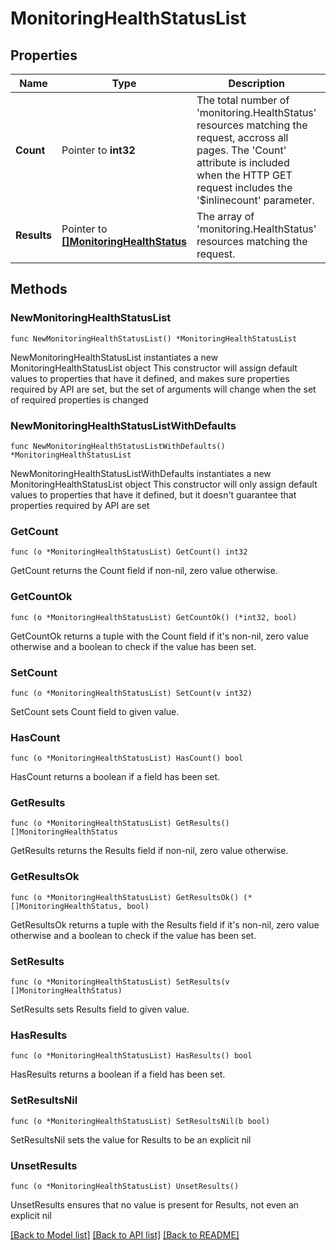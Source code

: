 # MonitoringHealthStatusList

## Properties

Name | Type | Description | Notes
------------ | ------------- | ------------- | -------------
**Count** | Pointer to **int32** | The total number of &#39;monitoring.HealthStatus&#39; resources matching the request, accross all pages. The &#39;Count&#39; attribute is included when the HTTP GET request includes the &#39;$inlinecount&#39; parameter. | [optional] 
**Results** | Pointer to [**[]MonitoringHealthStatus**](MonitoringHealthStatus.md) | The array of &#39;monitoring.HealthStatus&#39; resources matching the request. | [optional] 

## Methods

### NewMonitoringHealthStatusList

`func NewMonitoringHealthStatusList() *MonitoringHealthStatusList`

NewMonitoringHealthStatusList instantiates a new MonitoringHealthStatusList object
This constructor will assign default values to properties that have it defined,
and makes sure properties required by API are set, but the set of arguments
will change when the set of required properties is changed

### NewMonitoringHealthStatusListWithDefaults

`func NewMonitoringHealthStatusListWithDefaults() *MonitoringHealthStatusList`

NewMonitoringHealthStatusListWithDefaults instantiates a new MonitoringHealthStatusList object
This constructor will only assign default values to properties that have it defined,
but it doesn't guarantee that properties required by API are set

### GetCount

`func (o *MonitoringHealthStatusList) GetCount() int32`

GetCount returns the Count field if non-nil, zero value otherwise.

### GetCountOk

`func (o *MonitoringHealthStatusList) GetCountOk() (*int32, bool)`

GetCountOk returns a tuple with the Count field if it's non-nil, zero value otherwise
and a boolean to check if the value has been set.

### SetCount

`func (o *MonitoringHealthStatusList) SetCount(v int32)`

SetCount sets Count field to given value.

### HasCount

`func (o *MonitoringHealthStatusList) HasCount() bool`

HasCount returns a boolean if a field has been set.

### GetResults

`func (o *MonitoringHealthStatusList) GetResults() []MonitoringHealthStatus`

GetResults returns the Results field if non-nil, zero value otherwise.

### GetResultsOk

`func (o *MonitoringHealthStatusList) GetResultsOk() (*[]MonitoringHealthStatus, bool)`

GetResultsOk returns a tuple with the Results field if it's non-nil, zero value otherwise
and a boolean to check if the value has been set.

### SetResults

`func (o *MonitoringHealthStatusList) SetResults(v []MonitoringHealthStatus)`

SetResults sets Results field to given value.

### HasResults

`func (o *MonitoringHealthStatusList) HasResults() bool`

HasResults returns a boolean if a field has been set.

### SetResultsNil

`func (o *MonitoringHealthStatusList) SetResultsNil(b bool)`

 SetResultsNil sets the value for Results to be an explicit nil

### UnsetResults
`func (o *MonitoringHealthStatusList) UnsetResults()`

UnsetResults ensures that no value is present for Results, not even an explicit nil

[[Back to Model list]](../README.md#documentation-for-models) [[Back to API list]](../README.md#documentation-for-api-endpoints) [[Back to README]](../README.md)


